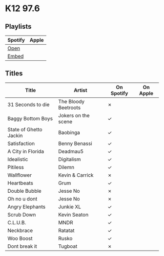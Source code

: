 # K12 97.6

## Playlists

| Spotify | Apple |
| ------- | ----- |
| [Open](https://open.spotify.com/user/marauderxtreme/playlist/0BeK1VUUCH0IBTr7IkvwN2)
| [Embed](https://embed.spotify.com/?uri=spotify%3Auser%3Amarauderxtreme%3Aplaylist%3A0BeK1VUUCH0IBTr7IkvwN2)

## Titles

| Title                  | Artist               | On Spotify | On Apple |
| ---------------------- | -------------------- | ---------- | -------- |
| 31 Seconds to die      | The Bloody Beetroots | ✗
| Baggy Bottom Boys      | Jokers on the scene  | ✓
| State of Ghetto Jackin | Baobinga             | ✓
| Satisfaction           | Benny Benassi        | ✓
| A City in Florida      | Deadmau5             | ✓
| Idealistic             | Digitalism           | ✓
| Pitiless               | Dilemn               | ✓
| Wallflower             | Kevin & Carrick      | ✗
| Heartbeats             | Grum                 | ✓
| Double Bubble          | Jesse No             | ✗
| Oh no u dont           | Jesse No             | ✗
| Angry Elephants        | Junkie XL            | ✓
| Scrub Down             | Kevin Seaton         | ✓
| C.L.U.B.               | MNDR                 | ✓
| Neckbrace              | Ratatat              | ✓
| Woo Boost              | Rusko                | ✓
| Dont break it          | Tugboat              | ✗
